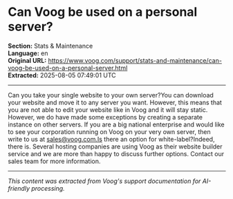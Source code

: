 # Can Voog be used on a personal server?

**Section:** Stats & Maintenance  
**Language:** en  
**Original URL:** https://www.voog.com/support/stats-and-maintenance/can-voog-be-used-on-a-personal-server.html  
**Extracted:** 2025-08-05 07:49:01 UTC

---

Can you take your single website to your own server?You can download your website and move it to any server you want. However, this means that you are not able to edit your website like in Voog and it will stay static. However, we do have made some exceptions by creating a separate instance on other servers. If you are a big national enterprise and would like to see your corporation running on Voog on your very own server, then write to us at sales@voog.com.Is there an option for white-label?Indeed, there is. Several hosting companies are using Voog as their website builder service and we are more than happy to discuss further options. Contact our sales team for more information.

---

*This content was extracted from Voog's support documentation for AI-friendly processing.*
